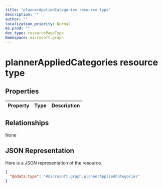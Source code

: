 ```yaml
---
title: "plannerAppliedCategories resource type"
description: ""
author: ""
localization_priority: Normal
ms.prod: ""
doc_type: resourcePageType
Namespace: microsoft.graph
---
```



# plannerAppliedCategories resource type



## Properties
|Property|Type|Description|
|:---|:---|:---|

## Relationships
None

## JSON Representation
Here is a JSON representation of the resource.
<!-- {
  "blockType": "resource",
  "@odata.type": "microsoft.graph.plannerAppliedCategories"
}
-->
``` json
{
  "@odata.type": "#microsoft.graph.plannerAppliedCategories"
}
```

